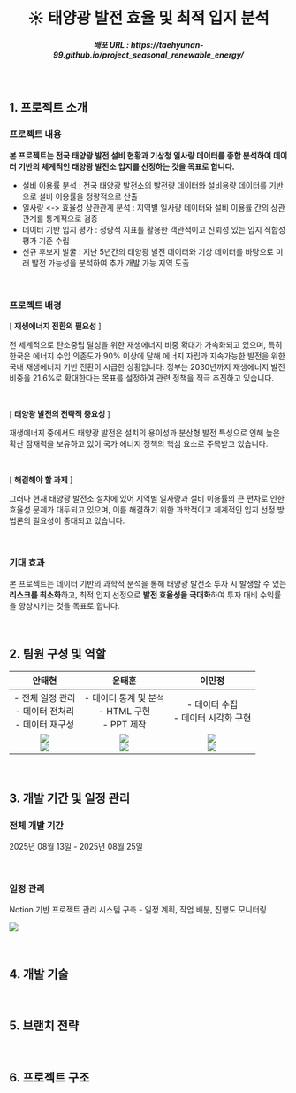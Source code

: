 <h1 align="middle">☀️ 태양광 발전 효율 및 최적 입지 분석 </h1>

<h5 align="middle">배포 URL : https://taehyunan-99.github.io/project_seasonal_renewable_energy/</h5>

<br/>

## 1. 프로젝트 소개

### 프로젝트 내용

**본 프로젝트는 전국 태양광 발전 설비 현황과 기상청 일사량 데이터를 종합 분석하여 데이터 기반의 체계적인 태양광 발전소 입지를 선정하는 것을 목표로 합니다.**

- 설비 이용률 분석 : 전국 태양광 발전소의 발전량 데이터와 설비용량 데이터를 기반으로 설비 이용률을 정량적으로 산출
- 일사량 <-> 효율성 상관관계 분석 : 지역별 일사량 데이터와 설비 이용률 간의 상관관계를 통계적으로 검증
- 데이터 기반 입지 평가 : 정량적 지표를 활용한 객관적이고 신뢰성 있는 입지 적합성 평가 기준 수립
- 신규 후보지 발굴 : 지난 5년간의 태양광 발전 데이터와 기상 데이터를 바탕으로 미래 발전 가능성을 분석하여 추가 개발 가능 지역 도출

<br/>

### 프로젝트 배경

[ **재생에너지 전환의 필요성** ]

전 세계적으로 탄소중립 달성을 위한 재생에너지 비중 확대가 가속화되고 있으며, 특히 한국은 에너지 수입 의존도가 90% 이상에 달해 에너지 자립과 지속가능한 발전을 위한 국내 재생에너지 기반 전환이 시급한 상황입니다. 정부는 2030년까지 재생에너지 발전 비중을 21.6%로 확대한다는 목표를 설정하여 관련 정책을 적극 추진하고 있습니다.

<br/>

[ **태양광 발전의 전략적 중요성** ]

재생에너지 중에서도 태양광 발전은 설치의 용이성과 분산형 발전 특성으로 인해 높은 확산 잠재력을 보유하고 있어 국가 에너지 정책의 핵심 요소로 주목받고 있습니다.

<br/>

[ **해결해야 할 과제** ]

그러나 현재 태양광 발전소 설치에 있어 지역별 일사량과 설비 이용률의 큰 편차로 인한 효율성 문제가 대두되고 있으며, 이를 해결하기 위한 과학적이고 체계적인 입지 선정 방법론의 필요성이 증대되고 있습니다.

<br/>

### 기대 효과

본 프로젝트는 데이터 기반의 과학적 분석을 통해 태양광 발전소 투자 시 발생할 수 있는 **리스크를 최소화**하고, 최적 입지 선정으로 **발전 효율성을 극대화**하여 투자 대비 수익률을 향상시키는 것을 목표로 합니다.

<br/>

## 2. 팀원 구성 및 역할

<div align="center">

| **안태현** | **윤태훈** | **이민정** |
| --- | --- | --- |
| <div align="center">- 전체 일정 관리<br/>- 데이터 전처리<br/>- 데이터 재구성</div> | <div align="center">- 데이터 통계 및 분석<br/>- HTML 구현<br/>- PPT 제작</div> | <div align="center">- 데이터 수집<br/>- 데이터 시각화 구현</div> |
| <div align="center"><a href="https://github.com/taehyunan-99"><img src="https://img.shields.io/badge/github-181717?style=flat-square&logo=github&logoColor=white"/></a><br/><a href="https://velog.io/@taehyunan817/posts"><img src="https://img.shields.io/badge/velog-20C997?style=flat-square&logo=velog&logoColor=white"/></a></div> | <div align="center"><a href=""><img src="https://img.shields.io/badge/github-181717?style=flat-square&logo=github&logoColor=white"/></a><br/><a href=""><img src="https://img.shields.io/badge/velog-20C997?style=flat-square&logo=velog&logoColor=white"/></a></div> | <div align="center"><a href=""><img src="https://img.shields.io/badge/github-181717?style=flat-square&logo=github&logoColor=white"/></a><br/><a href=""><img src="https://img.shields.io/badge/velog-20C997?style=flat-square&logo=velog&logoColor=white"/></a></div> |

</div>

<br/>

## 3. 개발 기간 및 일정 관리

### 전체 개발 기간

2025년 08월 13일 - 2025년 08월 25일

<br/>

### 일정 관리

Notion 기반 프로젝트 관리 시스템 구축 - 일정 계획, 작업 배분, 진행도 모니터링

<a href=""><img src="https://img.shields.io/badge/notion-%23000000.svg?&style=for-the-badge&logo=notion&logoColor=white" /></a>

<br/>

## 4. 개발 기술

<br/>

## 5. 브랜치 전략

<br/>

## 6. 프로젝트 구조
